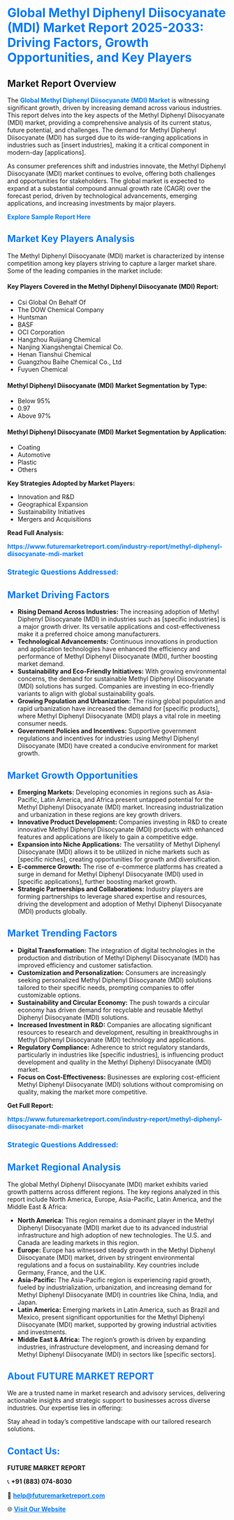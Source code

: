 <h1 style="color: #007BFF;">Global Methyl Diphenyl Diisocyanate (MDI) Market Report 2025-2033: Driving Factors, Growth Opportunities, and Key Players</h1>

<section id="overview">
<h2>Market Report Overview</h2>
<p>The <a href="https://www.futuremarketreport.com/industry-report/methyl-diphenyl-diisocyanate-mdi-market" style="color: #007BFF; text-decoration: none;"><strong>Global Methyl Diphenyl Diisocyanate (MDI) Market</strong></a> is witnessing significant growth, driven by increasing demand across various industries. This report delves into the key aspects of the Methyl Diphenyl Diisocyanate (MDI) market, providing a comprehensive analysis of its current status, future potential, and challenges. The demand for Methyl Diphenyl Diisocyanate (MDI) has surged due to its wide-ranging applications in industries such as [insert industries], making it a critical component in modern-day [applications].</p>
<p>As consumer preferences shift and industries innovate, the Methyl Diphenyl Diisocyanate (MDI) market continues to evolve, offering both challenges and opportunities for stakeholders. The global market is expected to expand at a substantial compound annual growth rate (CAGR) over the forecast period, driven by technological advancements, emerging applications, and increasing investments by major players.</p>
</section>

<section id="overview">
<p><a href="https://www.futuremarketreport.com/request-sample/reportId=54974" style="color: #007BFF; text-decoration: none;"><strong>Explore Sample Report Here</strong></a></p>
</section>

<section id="key-players">
<h2 style="color: #007BFF;">Market Key Players Analysis</h2>
<p>The Methyl Diphenyl Diisocyanate (MDI) market is characterized by intense competition among key players striving to capture a larger market share. Some of the leading companies in the market include:</p>
<h4>Key Players Covered in the Methyl Diphenyl Diisocyanate (MDI) Report:</h4>
<ul><li>Csi Global On Behalf Of</li><li>The DOW Chemical Company</li><li>Huntsman</li><li>BASF</li><li>OCI Corporation</li><li>Hangzhou Ruijiang Chemical</li><li>Nanjing Xiangshengtai Chemical Co.</li><li>Henan Tianshui Chemical</li><li>Guangzhou Baihe Chemical Co., Ltd</li><li>Fuyuen Chemical</li></ul>
<h4>Methyl Diphenyl Diisocyanate (MDI) Market Segmentation by Type:</h4>
<ul><li>Below 95%</li><li>0.97</li><li>Above 97%</li></ul>

<h4>Methyl Diphenyl Diisocyanate (MDI) Market Segmentation by Application:</h4>
<ul><li>Coating</li><li>Automotive</li><li>Plastic</li><li>Others</li></ul>
<p><strong>Key Strategies Adopted by Market Players:</strong></p>
<ul>
<li>Innovation and R&D</li>
<li>Geographical Expansion</li>
<li>Sustainability Initiatives</li>
<li>Mergers and Acquisitions</li>
</ul>
</section>

<section>
<p><strong>Read Full Analysis: </strong></p><a href="https://www.futuremarketreport.com/industry-report/methyl-diphenyl-diisocyanate-mdi-market" style="color: #007BFF; text-decoration: none;"><strong>https://www.futuremarketreport.com/industry-report/methyl-diphenyl-diisocyanate-mdi-market</strong></a>
<h3 style="color: #007BFF;">Strategic Questions Addressed:</h3>
</section>

<section id="driving-factors">
<h2 style="color: #007BFF;">Market Driving Factors</h2>
<ul>
<li><strong>Rising Demand Across Industries:</strong> The increasing adoption of Methyl Diphenyl Diisocyanate (MDI) in industries such as [specific industries] is a major growth driver. Its versatile applications and cost-effectiveness make it a preferred choice among manufacturers.</li>
<li><strong>Technological Advancements:</strong> Continuous innovations in production and application technologies have enhanced the efficiency and performance of Methyl Diphenyl Diisocyanate (MDI), further boosting market demand.</li>
<li><strong>Sustainability and Eco-Friendly Initiatives:</strong> With growing environmental concerns, the demand for sustainable Methyl Diphenyl Diisocyanate (MDI) solutions has surged. Companies are investing in eco-friendly variants to align with global sustainability goals.</li>
<li><strong>Growing Population and Urbanization:</strong> The rising global population and rapid urbanization have increased the demand for [specific products], where Methyl Diphenyl Diisocyanate (MDI) plays a vital role in meeting consumer needs.</li>
<li><strong>Government Policies and Incentives:</strong> Supportive government regulations and incentives for industries using Methyl Diphenyl Diisocyanate (MDI) have created a conducive environment for market growth.</li>
</ul>
</section>

<section id="growth-opportunities">
<h2 style="color: #007BFF;">Market Growth Opportunities</h2>
<ul>
<li><strong>Emerging Markets:</strong> Developing economies in regions such as Asia-Pacific, Latin America, and Africa present untapped potential for the Methyl Diphenyl Diisocyanate (MDI) market. Increasing industrialization and urbanization in these regions are key growth drivers.</li>
<li><strong>Innovative Product Development:</strong> Companies investing in R&D to create innovative Methyl Diphenyl Diisocyanate (MDI) products with enhanced features and applications are likely to gain a competitive edge.</li>
<li><strong>Expansion into Niche Applications:</strong> The versatility of Methyl Diphenyl Diisocyanate (MDI) allows it to be utilized in niche markets such as [specific niches], creating opportunities for growth and diversification.</li>
<li><strong>E-commerce Growth:</strong> The rise of e-commerce platforms has created a surge in demand for Methyl Diphenyl Diisocyanate (MDI) used in [specific applications], further boosting market growth.</li>
<li><strong>Strategic Partnerships and Collaborations:</strong> Industry players are forming partnerships to leverage shared expertise and resources, driving the development and adoption of Methyl Diphenyl Diisocyanate (MDI) products globally.</li>
</ul>
</section>

<section id="trending-factors">
<h2 style="color: #007BFF;">Market Trending Factors</h2>
<ul>
<li><strong>Digital Transformation:</strong> The integration of digital technologies in the production and distribution of Methyl Diphenyl Diisocyanate (MDI) has improved efficiency and customer satisfaction.</li>
<li><strong>Customization and Personalization:</strong> Consumers are increasingly seeking personalized Methyl Diphenyl Diisocyanate (MDI) solutions tailored to their specific needs, prompting companies to offer customizable options.</li>
<li><strong>Sustainability and Circular Economy:</strong> The push towards a circular economy has driven demand for recyclable and reusable Methyl Diphenyl Diisocyanate (MDI) solutions.</li>
<li><strong>Increased Investment in R&D:</strong> Companies are allocating significant resources to research and development, resulting in breakthroughs in Methyl Diphenyl Diisocyanate (MDI) technology and applications.</li>
<li><strong>Regulatory Compliance:</strong> Adherence to strict regulatory standards, particularly in industries like [specific industries], is influencing product development and quality in the Methyl Diphenyl Diisocyanate (MDI) market.</li>
<li><strong>Focus on Cost-Effectiveness:</strong> Businesses are exploring cost-efficient Methyl Diphenyl Diisocyanate (MDI) solutions without compromising on quality, making the market more competitive.</li>
</ul>
</section>

<section>
<p><strong>Get Full Report: </strong></p><a href="https://www.futuremarketreport.com/industry-report/methyl-diphenyl-diisocyanate-mdi-market" style="color: #007BFF; text-decoration: none;"><strong>https://www.futuremarketreport.com/industry-report/methyl-diphenyl-diisocyanate-mdi-market</strong></a>
<h3 style="color: #007BFF;">Strategic Questions Addressed:</h3>
</section>


<section id="regional-analysis">
<h2 style="color: #007BFF;">Market Regional Analysis</h2>
<p>The global Methyl Diphenyl Diisocyanate (MDI) market exhibits varied growth patterns across different regions. The key regions analyzed in this report include North America, Europe, Asia-Pacific, Latin America, and the Middle East & Africa:</p>
<ul>
<li><strong>North America:</strong> This region remains a dominant player in the Methyl Diphenyl Diisocyanate (MDI) market due to its advanced industrial infrastructure and high adoption of new technologies. The U.S. and Canada are leading markets in this region.</li>
<li><strong>Europe:</strong> Europe has witnessed steady growth in the Methyl Diphenyl Diisocyanate (MDI) market, driven by stringent environmental regulations and a focus on sustainability. Key countries include Germany, France, and the U.K.</li>
<li><strong>Asia-Pacific:</strong> The Asia-Pacific region is experiencing rapid growth, fueled by industrialization, urbanization, and increasing demand for Methyl Diphenyl Diisocyanate (MDI) in countries like China, India, and Japan.</li>
<li><strong>Latin America:</strong> Emerging markets in Latin America, such as Brazil and Mexico, present significant opportunities for the Methyl Diphenyl Diisocyanate (MDI) market, supported by growing industrial activities and investments.</li>
<li><strong>Middle East & Africa:</strong> The region’s growth is driven by expanding industries, infrastructure development, and increasing demand for Methyl Diphenyl Diisocyanate (MDI) in sectors like [specific sectors].</li>
</ul>
</section>

<footer>
<h2 style="color: #007BFF;">About FUTURE MARKET REPORT</h2>
<p>We are a trusted name in market research and advisory services, delivering actionable insights and strategic support to businesses across diverse industries. Our expertise lies in offering:</p>

<p>Stay ahead in today’s competitive landscape with our tailored research solutions.</p>

<h2 style="color: #007BFF;">Contact Us:</h2>
<p><strong>FUTURE MARKET REPORT</strong></p>
<p>📞 <strong>+91 (883) 074-8030</strong></p>
<p>📧 <strong><a href="mailto:help@futuremarketreport.com" style="color: #007BFF;">help@futuremarketreport.com</a></strong></p>
<p>🌐 <strong><a href="https://www.futuremarketreport.com/" style="color: #007BFF;">Visit Our Website</a></strong></p>
</footer>